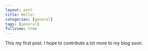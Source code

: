 ```yaml
---
layout: post
title: Hello!
categories: [general]
tags: [general]
fullview: true
---
```


This my first post. I hope to contribute a lot more to my blog soon.
